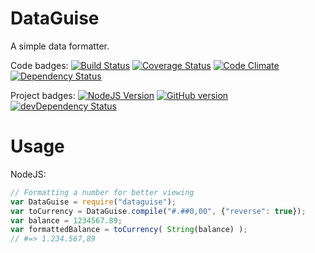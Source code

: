 DataGuise
=========

A simple data formatter.

Code badges:
[![Build Status](https://travis-ci.org/kawamanza/dataguise.svg?branch=master)](https://travis-ci.org/kawamanza/dataguise)
[![Coverage Status](https://coveralls.io/repos/kawamanza/dataguise/badge.svg?branch=master&service=github)](https://coveralls.io/github/kawamanza/dataguise?branch=master)
[![Code Climate](https://codeclimate.com/github/kawamanza/dataguise.png)](https://codeclimate.com/github/kawamanza/dataguise)
[![Dependency Status](https://david-dm.org/kawamanza/dataguise.svg)](https://david-dm.org/kawamanza/dataguise)

Project badges:
[![NodeJS Version](https://badge.fury.io/js/dataguise.svg)](http://badge.fury.io/js/dataguise)
[![GitHub version](https://badge.fury.io/gh/kawamanza%2Fdataguise.svg)](http://badge.fury.io/gh/kawamanza%2Fdataguise)
[![devDependency Status](https://david-dm.org/kawamanza/dataguise/dev-status.svg)](https://david-dm.org/kawamanza/dataguise#info=devDependencies)

Usage
=====

NodeJS:

```javascript
// Formatting a number for better viewing
var DataGuise = require("dataguise");
var toCurrency = DataGuise.compile("#.##0,00", {"reverse": true});
var balance = 1234567.89;
var formattedBalance = toCurrency( String(balance) );
// #=> 1.234.567,89
```

